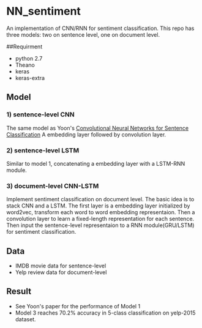 # NN_sentiment
An implementation of CNN/RNN for sentiment classification. This repo has three models: two on sentence level, one on document level.


##Requirment
* python 2.7
* Theano
* keras
* keras-extra

## Model

### 1) sentence-level CNN
The same model as Yoon's [Convolutional Neural Networks for Sentence Classification](http://arxiv.org/abs/1408.5882) A embedding layer followed by convolution layer.

### 2) sentence-level LSTM
Similar to model 1, concatenating a embedding layer with a LSTM-RNN module.

### 3) document-level CNN-LSTM
Implement sentiment classification on document level. The basic idea is to stack CNN and a LSTM. The first layer is a embedding layer initialized by word2vec, transform each word to word embedding representaion. Then a convolution layer to learn a fixed-length representation for each sentence. Then input the sentence-level representaion to a RNN module(GRU/LSTM) for sentiment classification.

## Data
* IMDB movie data for sentence-level
* Yelp review data for document-level

## Result
* See Yoon's paper for the performance of Model 1
* Model 3 reaches 70.2% accuracy in 5-class classification on yelp-2015 dataset.
